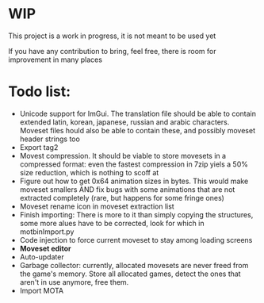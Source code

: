 # WIP
This project is a work in progress, it is not meant to be used yet

If you have any contribution to bring, feel free, there is room for improvement in many places

# Todo list:

- Unicode support for ImGui. The translation file should be able to contain extended latin, korean, japanese, russian and arabic characters. Moveset files hould also be able to contain these, and possibly moveset header strings too
- Export tag2
- Movest compression. It should be viable to store movesets in a compressed format: even the fastest compression in 7zip yiels a 50% size reduction, which is nothing to scoff at
- Figure out how to get 0x64 animation sizes in bytes. This would make moveset smallers AND fix bugs with some animations that are not extracted completely (rare, but happens for some fringe ones)
- Moveset rename icon in moveset extraction list
- Finish importing: There is more to it than simply copying the structures, some more alues have to be corrected, look for which in motbinImport.py
- Code injection to force current moveset to stay among loading screens
- **Moveset editor**
- Auto-updater
- Garbage collector: currently, allocated movesets are never freed from the game's memory. Store all allocated games, detect the ones that aren't in use anymore, free them.
- Import MOTA